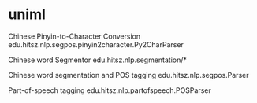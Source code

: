uniml
====
Chinese Pinyin-to-Character Conversion
edu.hitsz.nlp.segpos.pinyin2character.Py2CharParser

Chinese word Segmentor
edu.hitsz.nlp.segmentation/*

Chinese word segmentation and POS tagging
edu.hitsz.nlp.segpos.Parser

Part-of-speech tagging
edu.hitsz.nlp.partofspeech.POSParser
